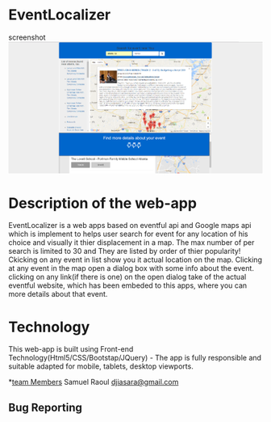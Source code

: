 <h1>EventLocalizer</h1>

screenshot
![Picture](eventloc_screenshot.png)

<h1>Description of the web-app</h1>

EventLocalizer is a web apps based on eventful api and Google maps api which is implement to helps user search for event for any location of his choice and visually it thier displacement in a map. The max number of per search is limited to 30 and They are listed by order of thier popularity! Ckicking on any event in list show you it actual location on the map. Clicking at any event in the map open a dialog box with some info about the event. clicking on any link(if there is one) on the open dialog take of the actual eventful website, which has been embeded to this apps, where you can more details about that event. 

<h1>Technology</h1> 
This web-app is built using Front-end Technology(Html5/CSS/Bootstap/JQuery)
- The app is fully responsible and suitable adapted for mobile, tablets, desktop viewports.

*[team Members](*team-members)
 Samuel Raoul <djiasara@gmail.com>


Bug Reporting
-------------